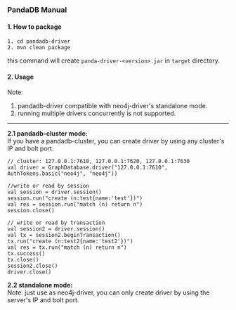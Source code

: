 ### PandaDB Manual
#### 1. How to package
```
1. cd pandadb-driver
2. mvn clean package
```
this command will create `panda-driver-<version>.jar` in `target` directory.
#### 2. Usage
 Note: 
 1. pandadb-driver compatible with neo4j-driver's standalone mode.
 2. running multiple drivers concurrently is not supported.
 - - -  
 **2.1  pandadb-cluster mode:**  
 If you have a pandadb-cluster, you can create driver by using any cluster's IP and bolt port.  
```
// cluster: 127.0.0.1:7610, 127.0.0.1:7620, 127.0.0.1:7630
val driver = GraphDatabase.driver("127.0.0.1:7610", AuthTokens.basic("neo4j", "neo4j"))

//write or read by session
val session = driver.session()
session.run("create (n:test{name:'test'})")
val res = session.run("match (n) return n")
session.close()

// write or read by transaction
val session2 = driver.session()
val tx = session2.beginTransaction()
tx.run("create (n:test2{name:'test2'})")
val res = tx.run("match (n) return n")
tx.success()
tx.close()
session2.close()
driver.close()
```
 **2.2  standalone mode:**  
Note: just use as neo4j-driver, you can only create driver by using the server's IP and bolt port.  
 
